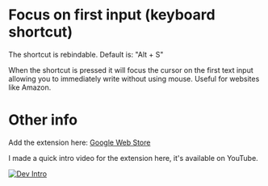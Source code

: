 # Focus on first input (keyboard shortcut)
The shortcut is rebindable. Default is: "Alt + S"

When the shortcut is pressed it will focus the cursor on the first text input allowing you to immediately write without using mouse. Useful for websites like Amazon.

# Other info

Add the extension here: [Google Web Store](https://chrome.google.com/webstore/detail/focus-on-first-input-keyb/ofngolgonfcpdanjehfjmcealkclchjg)

I made a quick intro video for the extension here, it's available on YouTube.

[![Dev Intro](https://img.youtube.com/vi/qc2EWoeUInc/0.jpg)](https://www.youtube.com/watch?v=qc2EWoeUInc)
